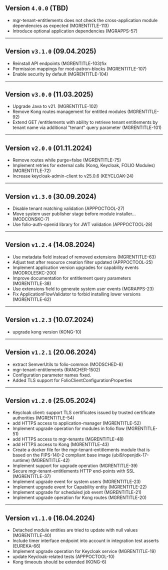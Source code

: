 ## Version `4.0.0` (TBD)
* mgr-tenant-entitlements does not check the cross-application module dependencies as expected (MGRENTITLE-113)
* Introduce optional application dependencies (MGRAPPS-57)
---

## Version `v3.1.0` (09.04.2025)
* Reinstall API endpoints (MGRENTITLE-103)fix
* Permission mappings for mod-patron-blocks (MGRENTITLE-107)
* Enable security by default (MGRENTITLE-104)

---

## Version `v3.0.0` (11.03.2025)
* Upgrade Java to v21. (MGRENTITLE-102)
* Remove Kong routes management for entitled modules (MGRENTITLE-92)
* Extend GET /entitlements with ability to retrieve tenant entitlements by tenant name via additional "tenant" query parameter (MGRENTITLE-101)

---

## Version `v2.0.0` (01.11.2024)
* Remove routes while purge=false (MGRENTITLE-75)
* Implement retries for external calls (Kong, Keycloak, FOLIO Modules) (MGRENTITLE-72)
* Increase keycloak-admin-client to v25.0.6 (KEYCLOAK-24)

---

## Version `v1.3.0` (30.09.2024)
* Disable tenant matching validation (APPPOCTOOL-27)
* Move system user publisher stage before module installer… (MODCONSKC-7)
* Use folio-auth-openid library for JWT validation (APPPOCTOOL-28)

---

## Version `v1.2.4` (14.08.2024)
* Use metadata field instead of removed extensions (MGRENTITLE-63)
* Adjust test after resource creation filter updated (APPPOCTOOL-25)
* Implement application version upgrades for capability events (MODROLESKC-200)
* Improve documentation for entitlement query parameters (MGRENTITLE-38)
* Use extensions field to generate system user events (MGRAPPS-23)
* Fix ApplicationFlowValidator to forbid installing lower versions (MGRENTITLE-62)

---

## Version `v1.2.3` (10.07.2024)
* upgrade kong version (KONG-10)

---

## Version `v1.2.1` (20.06.2024)
* extract SemverUtils to folio-common (MODSCHED-8)
* mgr-tenant-entitlements (RANCHER-1502)
* Configuration parameter names fixed.
* Added TLS support for FolioClientConfigurationProperties

---

## Version `v1.2.0` (25.05.2024)
* Keycloak client: support TLS certificates issued by trusted certificate authorities (MGRENTITLE-54)
* add HTTPS access to application-manager (MGRENTITLE-52)
* Implement upgrade operation for modules in folio flow (MGRENTITLE-51)
* add HTTPS access to mgr-tenants (MGRENTITLE-48)
* add HTTPS access to Kong (MGRENTITLE-43)
* Create a docker file for the mgr-tenant-entitlements module that is based on the FIPS-140-2 compliant base image (ubi9/openjdk-17-runtime) (MGRENTITLE-42)
* Implement support for upgrade operation (MGRENTITLE-39)
* Secure mgr-tenant-entitlements HTTP end-points with SSL (MGRENTITLE-37)
* Implement upgrade event for system users (MGRENTITLE-23)
* Implement upgrade event for Capability entity (MGRENTITLE-22)
* Implement upgrade for scheduled job event (MGRENTITLE-21)
* Implement upgrade operation for Kong routes (MGRENTITLE-20)

---

## Version `v1.1.0` (16.04.2024)
* Detached module entities are tried to update with null values (MGRENTITLE-40)
* Include timer interface endpoint into account in integration test asserts (EUREKA-66)
* Implement upgrade operation for Keycloak service (MGRENTITLE-19)
* update Keycloak-related tests (APPPOCTOOL-10)
* Kong timeouts should be extended (KONG-6)
